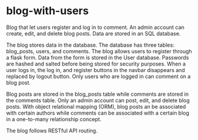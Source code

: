 # blog-with-users
Blog that let users register and log in to comment. An admin account can create, edit, and delete blog posts. Data are stored in an SQL database.

The blog stores data in the database. The database has three tables: blog_posts, users, and comments. The blog allows users to register through a flask form.
Data from the form is stored in the User database. Passwords are hashed and salted before being stored for security purposes. When a user logs in, the log in, and 
register buttons in the navbar disappears and replaced by logout button. Only users who are logged in can comment on a blog post. 

Blog posts are stored in the blog_posts table while comments are stored in the comments table. Only an admin account can post, edit, and delete blog posts.
With object relational mapping (ORM), blog posts an be associated with certain authors while comments can be associated with a certain blog in a one-to-many
relationship concept.

The blog follows RESTful API routing.

